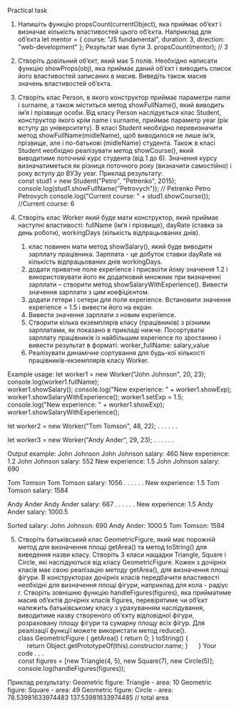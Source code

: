 Practical task

1. Напишіть функцію propsCount(currentObject), яка приймає об’єкт і визначає кількість властивостей цього об’єкта.
   Наприклад для об’єкта
   let mentor = {
   course: "JS fundamental",
   duration: 3,
   direction: "web-development"
   };
   Результат має бути 3.
   propsCount(mentor); // 3

2. Створіть довільний об’єкт, який має 5 полів. Необхідно написати функцію showProps(obj), яка приймає даний об’єкт і виводить список його властивостей записаних в масив. Виведіть також масив значень властивостей об’єкта.

3. Створіть клас Person, в якого конструктор приймає параметри name і surname, а також міститься метод showFullName(), який виводить ім’я і прізвище особи.
   Від класу Person наслідується клас Student, конструктор якого крім name і surname, приймає параметр year (рік вступу до університету).
   В класі Student необхідно перевизначити метод showFullName(midleName), щоб виводилося не лише ім’я, прізвище, але і по-батькові (midleName) студента.
   Також в класі Student необхідно реалізувати метод showCourse(), який виводитиме поточний курс студента (від 1 до 6). Значення курсу визначатиметься як різниця поточного року (визначити самостійно) і року вступу до ВУЗу year.
   Приклад результату:
   const stud1 = new Student("Petro", "Petrenko", 2015);
   console.log(stud1.showFullName("Petrovych")); // Petrenko Petro Petrovych
   console.log("Current course: " + stud1.showCourse()); //Current course: 6

4. Створіть клас Worker який буде мати конструктор, який приймає наступні властивості: fullName (ім’я і прізвище), dayRate (ставка за день роботи), workingDays (кількість відпрацьованих днів).
   1. клас повинен мати метод showSalary(), який буде виводити зарплату працівника. Зарплата - це добуток ставки dayRate на кількість відпрацьованих днів workingDays.
   2. додати приватне поле experience і присвоїти йому значення 1.2 і використовувати його як додатковий множник при визначенні зарплати – створити метод showSalaryWithExperience(). Вивести значення зарплати з цим коефіцієнтом.
   3. додати гетери і сетери для поля experience. Встановити значення experience = 1.5 і вивести його на екран.
   4. Вивести значення зарплати з новим experience.
   5. Створити кілька екземплярів класу (працівників) з різними зарплатами, як показано в прикладі нижче. Посортувати зарплату працівників із найбільшим experience по зростанню і вивести результат в форматі: worker_fullName: salary_value
   6. Реалізувати динамічне сортування для будь-кої кількості працівників-екземплярів класу Worker.

Example usage:
let worker1 = new Worker("John Johnson", 20, 23);
console.log(worker1.fullName);  
worker1.showSalary();
console.log("New experience: " + worker1.showExp);
worker1.showSalaryWithExperience();
worker1.setExp = 1.5;
console.log("New experience: " + worker1.showExp);
worker1.showSalaryWithExperience();

let worker2 = new Worker("Tom Tomson", 48, 22);
. . . . . .

let worker3 = new Worker("Andy Ander", 29, 23);
. . . . . .

Output example:
John Johnson
John Johnson salary: 460
New experience: 1.2
John Johnson salary: 552
New experience: 1.5
John Johnson salary: 690

Tom Tomson
Tom Tomson salary: 1056
. . . . . .
New experience: 1.5
Tom Tomson salary: 1584

Andy Ander
Andy Ander salary: 667
. . . . . .
New experience: 1.5
Andy Ander salary: 1000.5

Sorted salary:
John Johnson: 690
Andy Ander: 1000.5
Tom Tomson: 1584

5. Створіть батьківський клас GeometricFigure, який має порожній метод для визначення площі getArea() та метод toString() для виведення назви класу.
   Створіть 3 класи нащадки Triangle, Square і Circle, які наслідуються від класу GeometricFigure. Кожен з дочірніх класів має свою реалізацію методу getArea(), для визначення площі фігури. В конструкторах дочірніх класів передбачити властивості необхідні для визначення площі фігури, наприклад для кола - радіус r.
   Створіть зовнішню функцію handleFigures(figures), яка прийматиме масив об’єктів дочірніх класів figures, перевірятиме чи об’єкт належить батьківському класу з урахуванням наслідування, виводитиме назву створеного об’єкту відповідної фігури, розраховану площу фігури та сумарну площу всіх фігур. Для реалізації функції можете використати метод reduce().
   class GeometricFigure {
   getArea() {
   return 0;
   }
   toString() {
        return Object.getPrototypeOf(this).constructor.name;
   }
        }
   Your code . . .
   const figures = [new Triangle(4, 5), new Square(7), new Circle(5)];
        console.log(handleFigures(figures));

Приклад результату:
Geometric figure: Triangle - area: 10
Geometric figure: Square - area: 49
Geometric figure: Circle - area: 78.53981633974483
137.53981633974485 // total area
